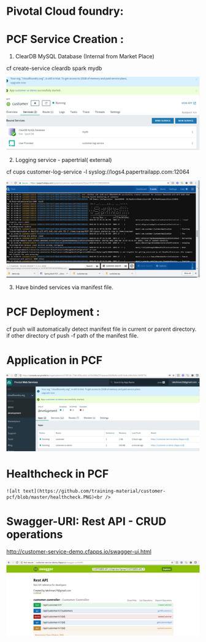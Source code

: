# Pivotal Cloud foundry:<br />

# PCF Service Creation :
1. ClearDB MySQL Database (Internal from Market Place)

  cf create-service cleardb spark mydb  
              
   ![alt text]( https://github.com/training-material/customer-pcf/blob/master/service.PNG )<br />
  
2. Logging service - papertrial( external)

  cf cups customer-log-service -l syslog://logs4.papertrailapp.com:12064
 
  ![alt text](https://raw.githubusercontent.com/training-material/customer-pcf/master/papertrial-log.PNG)<br />
  
3. Have binded services via manifest file. 

# PCF Deployment : 

  cf push will automatically detect manifest file in current or parent directory. if other directory
  cf push -f path of the manifest file.
  
  # Application in PCF
    
   ![alt text](https://github.com/training-material/customer-pcf/blob/master/app-console.PNG)<br />
   
  # Healthcheck in PCF
    ![alt text](https://github.com/training-material/customer-pcf/blob/master/healthcheck.PNG)<br />


# Swagger-URI:  Rest API - CRUD operations

http://customer-service-demo.cfapps.io/swagger-ui.html <br/>

![alt text](https://raw.githubusercontent.com/training-material/customer-pcf/master/swagger-ui.PNG)<br />
